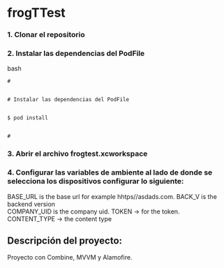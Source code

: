 # frogTTest
### 1. Clonar el repositorio

### 2. Instalar las dependencias del PodFile

bash


    #
    
    
    # Instalar las dependencias del PodFile
    
    
    $ pod install
    
    
    #
    
    

### 3. Abrir el archivo frogtest.xcworkspace

### 4. Configurar las variables de ambiente al lado de donde se selecciona los dispositivos configurar lo siguiente:

  BASE_URL is the base url for example hhtps//asdads.com. 
  BACK_V is the backend version  
  COMPANY_UID is the company uid. 
  TOKEN -> for the token. 
  CONTENT_TYPE -> the content type  
  
## Descripción del proyecto:

Proyecto con Combine, MVVM y Alamofire.
